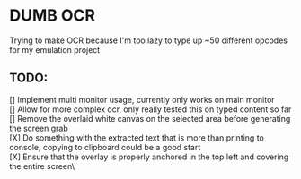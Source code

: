 # DUMB OCR

Trying to make OCR because I'm too lazy to type up ~50 different opcodes for my emulation project

## TODO:

[] Implement multi monitor usage, currently only works on main monitor\
[] Allow for more complex ocr, only really tested this on typed content so far\
[] Remove the overlaid white canvas on the selected area before generating the screen grab\
[X] Do something with the extracted text that is more than printing to console, copying to clipboard could be a good start\
[X] Ensure that the overlay is properly anchored in the top left and covering the entire screen\

